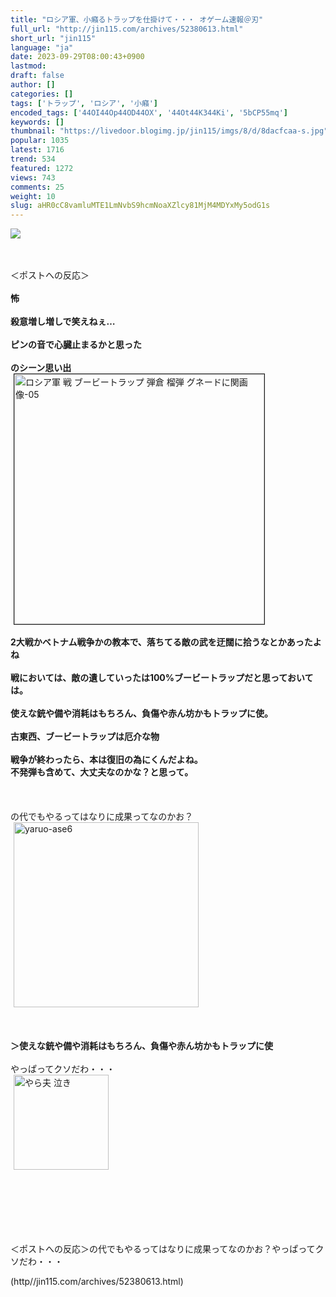 ```yaml
---
title: "ロシア軍、小癪るトラップを仕掛けて・・・ オゲーム速報＠刃"
full_url: "http://jin115.com/archives/52380613.html"
short_url: "jin115"
language: "ja"
date: 2023-09-29T08:00:43+0900
lastmod: 
draft: false
author: []
categories: []
tags: ['トラップ', 'ロシア', '小癪']
encoded_tags: ['44OI44Op44OD44OX', '44Ot44K344Ki', '5bCP55mq']
keywords: []
thumbnail: "https://livedoor.blogimg.jp/jin115/imgs/8/d/8dacfcaa-s.jpg"
popular: 1035
latest: 1716
trend: 534
featured: 1272
views: 743
comments: 25
weight: 10
slug: aHR0cC8vamluMTE1LmNvbS9hcmNoaXZlcy81MjM4MDYxMy5odG1s
---
```


![](https://livedoor.blogimg.jp/jin115/imgs/8/d/8dacfcaa-s.jpg)

<div><a name='more'></a> <br> <br> ＜ポストへの反応＞<br> <br> <b>怖</b><br> <br> <b>殺意増し増しで笑えねぇ…</b><br> <br> <b>ピンの音で心臓止まるかと思った</b><br> <br> <b>のシーン思い出</b><br> <a href='https//livedoor.blogimg.jp/jin115/imgs/2/5/250874a2.jpg' target='_blank'><img src='https//livedoor.blogimg.jp/jin115/imgs/2/5/250874a2-s.jpg' width='400' border='1' hspace='5' class='pict' alt='ロシア軍 戦 ブービートラップ 弾倉 榴弾 グネードに関画像-05'></a><br> <br> <b>2大戦かベトナム戦争かの教本で、落ちてる敵の武を迂闊に拾うなとかあったよね</b><br> <br> <b>戦においては、敵の遺していったは100%ブービートラップだと思っておいては。</b><br> <br> <b>使えな銃や備や消耗はもちろん、負傷や赤ん坊かもトラップに使。</b><br> <br> <b>古東西、ブービートラップは厄介な物</b><br> <br> <b>戦争が終わったら、本は復旧の為にくんだよね。<br> 不発弾も含めて、大丈夫なのかな？と思って。</b><br> <br> <br> <br> の代でもやるってはなりに成果ってなのかお？<br> <img src='https//livedoor.blogimg.jp/jin115/imgs/5/8/582fdb54.gif' alt='yaruo-ase6' width='296' border='0' hspace='5' class='pict'><br> <br> <br> <br> <b>＞使えな銃や備や消耗はもちろん、負傷や赤ん坊かもトラップに使</b><br> <br> やっぱってクソだわ・・・<br> <img src='https//livedoor.blogimg.jp/jin115/imgs/f/1/f1874932.gif' alt='やら夫 泣き' width='152' border='0' hspace='5' class='pict'><br> <br> <br> <br> <br> <br> <br> <p>＜ポストへの反応＞の代でもやるってはなりに成果ってなのかお？やっぱってクソだわ・・・</p></div>

(http//jin115.com/archives/52380613.html)
